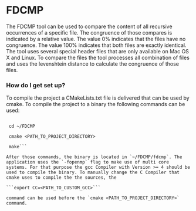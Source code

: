 # FDCMP #

The FDCMP tool can be used to compare the content of all recursive occurrences of a specific file. The congruence of those compares is indicated by a relative value. The value 0% indicates that the files have no congruence. The value 100% indicates that both files are exactly identical. The tool uses several special header files that are only available on Mac OS X and Linux. To compare the files the tool processes all combination of files and uses the levenshtein distance to calculate the congruence of those files. 

### How do I get set up? ###

To compile the project a CMakeLists.txt file is delivered that can be used by cmake. To compile the project to a binary the following commands can be used:

```mkdir ~/FDCMP

 cd ~/FDCMP
 
 cmake <PATH_TO_PROJECT_DIRECTORY>
 
 make```

After those commands, the binary is located in `~/FDCMP/fdcmp`. The application uses the `-fopenmp` flag to make use of multi core systems. For that purpose the gcc Compiler with Version >= 4 should be used to compile the binary. To manually change the C Compiler that cmake uses to compile the the sources, the 

```export CC=<PATH_TO_CUSTOM_GCC>```

command can be used before the `cmake <PATH_TO_PROJECT_DIRECTORY>` command.